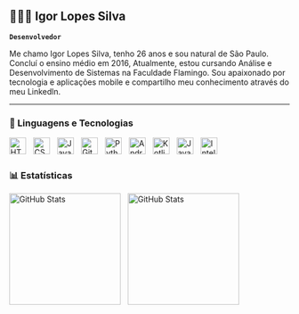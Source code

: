## 👨🏽‍💻 Igor Lopes Silva

**`Desenvolvedor`**

Me chamo Igor Lopes Silva, tenho 26 anos e sou natural de São Paulo. Concluí o ensino médio em 2016, Atualmente, estou cursando Análise e Desenvolvimento de Sistemas na Faculdade Flamingo. Sou apaixonado por tecnologia e aplicações mobile e compartilho meu conhecimento através do meu Linkedln.

---

### 🤖 Linguagens e Tecnologias

<img 
    align="left" 
    alt="HTML"
    title="HTML" 
    width="30px" 
    style="padding-right: 10px;" 
    src="https://cdn.jsdelivr.net/gh/devicons/devicon@latest/icons/html5/html5-original.svg" 
/>
<img 
    align="left" 
    alt="CSS" 
    title="CSS"
    width="30px" 
    style="padding-right: 10px;" 
    src="https://cdn.jsdelivr.net/gh/devicons/devicon@latest/icons/css3/css3-original.svg" 
/>
<img 
    align="left" 
    alt="JavaScript" 
    title="JavaScript"
    width="30px" 
    style="padding-right: 10px;" 
    src="https://cdn.jsdelivr.net/gh/devicons/devicon@latest/icons/javascript/javascript-original.svg" 
/>
<img 
    align="left" 
    alt="Git" 
    title="Git"
    width="30px" 
    style="padding-right: 10px;" 
    src="https://cdn.jsdelivr.net/gh/devicons/devicon@latest/icons/git/git-original.svg" 
/>
<img 
    align="left" 
    alt="Python" 
    title="Python"
    width="30px" 
    style="padding-right: 10px;" 
    src="https://cdn.jsdelivr.net/gh/devicons/devicon@latest/icons/python/python-original.svg" 
/>
 <img 
    align="left" 
    alt="Android" 
    title="Android"
    width="30px" 
    style="padding-right: 10px;" 
    src="https://cdn.jsdelivr.net/gh/devicons/devicon@latest/icons/android/android-original.svg" 
    />
<img
  align="left"
  alt="Kotlin"
  title="Kotlin"
  width="30px"
  style="padding-right: 10px;"
  src="https://cdn.jsdelivr.net/gh/devicons/devicon@latest/icons/kotlin/kotlin-original.svg"
  />
  
  <img
    align="left"
    alt="Java"
    title="Java"
    width="30px"
    style="padding-right: 10px;"
    src="https://cdn.jsdelivr.net/gh/devicons/devicon@latest/icons/java/java-original.svg" 
    />
   <img 
    align="left"
    alt="Intellij"
    title="Intellij"
    width="30px"
    style="padding-right: 10px;"
     src="https://cdn.jsdelivr.net/gh/devicons/devicon@latest/icons/intellij/intellij-original.svg" />
                  
          
<br/>
<br/>

### 📊 Estatísticas

<p>
  <img 
    align="left" 
    alt="GitHub Stats" 
    height="200" 
    style="padding-right: 10px;" 
    src="https://github-readme-stats.vercel.app/api?username=Igorlopessilva99&show_icons=true&theme=tokyonight&include_all_commits=true&locale=pt-br" 
  />

<img 
      align="left" 
      alt="GitHub Stats" 
      height="200" 
      src="https://github-readme-stats.vercel.app/api/top-langs/?username=Igorlopessilva99&theme=tokyonight&layout=compact&custom_title=Tecnologias&langs_count=9" 
  />

</p>



